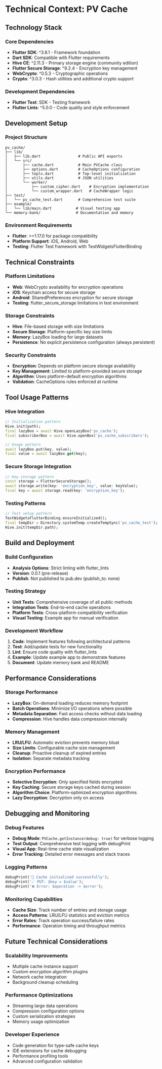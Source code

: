 # Technical Context: PV Cache

## Technology Stack

### Core Dependencies
- **Flutter SDK**: ^3.8.1 - Framework foundation
- **Dart SDK**: Compatible with Flutter requirements
- **Hive CE**: ^2.11.3 - Primary storage engine (community edition)
- **Flutter Secure Storage**: ^9.2.4 - Encryption key management
- **WebCrypto**: ^0.5.3 - Cryptographic operations
- **Crypto**: ^3.0.3 - Hash utilities and additional crypto support

### Development Dependencies
- **Flutter Test**: SDK - Testing framework
- **Flutter Lints**: ^5.0.0 - Code quality and style enforcement

## Development Setup

### Project Structure
```
pv_cache/
├── lib/
│   ├── lib.dart                 # Public API exports
│   └── src/
│       ├── cache.dart           # Main PVCache class
│       ├── options.dart         # CacheOptions configuration
│       ├── toplv.dart           # Top-level initialization
│       ├── utils.dart           # JSON utilities
│       └── worker/
│           ├── custom_cipher.dart    # Encryption implementation
│           └── custom_wrapper.dart   # CacheWrapper logic
├── test/
│   └── pv_cache_test.dart       # Comprehensive test suite
├── example/
│   └── lib/main.dart           # Visual testing app
└── memory-bank/                # Documentation and memory
```

### Environment Requirements
- **Flutter**: >=1.17.0 for package compatibility
- **Platform Support**: iOS, Android, Web
- **Testing**: Flutter Test framework with TestWidgetsFlutterBinding

## Technical Constraints

### Platform Limitations
- **Web**: WebCrypto availability for encryption operations
- **iOS**: Keychain access for secure storage
- **Android**: SharedPreferences encryption for secure storage
- **Testing**: flutter_secure_storage limitations in test environment

### Storage Constraints
- **Hive**: File-based storage with size limitations
- **Secure Storage**: Platform-specific key size limits
- **Memory**: LazyBox loading for large datasets
- **Persistence**: No explicit persistence configuration (always persistent)

### Security Constraints
- **Encryption**: Depends on platform secure storage availability
- **Key Management**: Limited to platform-provided secure storage
- **Algorithm**: Uses platform-default encryption algorithms
- **Validation**: CacheOptions rules enforced at runtime

## Tool Usage Patterns

### Hive Integration
```dart
// Initialization pattern
Hive.init(path);
final lazyBox = await Hive.openLazyBox('pv_cache');
final subscriberBox = await Hive.openBox('pv_cache_subscribers');

// Usage pattern
await lazyBox.put(key, value);
final value = await lazyBox.get(key);
```

### Secure Storage Integration
```dart
// Key storage pattern
const storage = FlutterSecureStorage();
await storage.write(key: 'encryption_key', value: keyValue);
final key = await storage.read(key: 'encryption_key');
```

### Testing Patterns
```dart
// Test setup pattern
TestWidgetsFlutterBinding.ensureInitialized();
final tempDir = Directory.systemTemp.createTempSync('pv_cache_test');
Hive.init(tempDir.path);
```

## Build and Deployment

### Build Configuration
- **Analysis Options**: Strict linting with flutter_lints
- **Version**: 0.0.1 (pre-release)
- **Publish**: Not published to pub.dev (publish_to: none)

### Testing Strategy
- **Unit Tests**: Comprehensive coverage of all public methods
- **Integration Tests**: End-to-end cache operations
- **Platform Tests**: Cross-platform compatibility verification
- **Visual Testing**: Example app for manual verification

### Development Workflow
1. **Code**: Implement features following architectural patterns
2. **Test**: Add/update tests for new functionality
3. **Lint**: Ensure code quality with flutter_lints
4. **Example**: Update example app to demonstrate features
5. **Document**: Update memory bank and README

## Performance Considerations

### Storage Performance
- **LazyBox**: On-demand loading reduces memory footprint
- **Batch Operations**: Minimize I/O operations where possible
- **Metadata Separation**: Fast access checks without data loading
- **Compression**: Hive handles data compression internally

### Memory Management
- **LRU/LFU**: Automatic eviction prevents memory bloat
- **Size Limits**: Configurable cache size management
- **Cleanup**: Proactive cleanup of expired entries
- **Isolation**: Separate metadata tracking

### Encryption Performance
- **Selective Encryption**: Only specified fields encrypted
- **Key Caching**: Secure storage keys cached during session
- **Algorithm Choice**: Platform-optimized encryption algorithms
- **Lazy Decryption**: Decryption only on access

## Debugging and Monitoring

### Debug Features
- **Debug Mode**: `PVCache.getInstance(debug: true)` for verbose logging
- **Test Output**: Comprehensive test logging with debugPrint
- **Visual App**: Real-time cache state visualization
- **Error Tracking**: Detailed error messages and stack traces

### Logging Patterns
```dart
debugPrint('🚀 Cache initialized successfully');
debugPrint('✅ PUT: $key = $value');
debugPrint('❌ Error: $operation -> $error');
```

### Monitoring Capabilities
- **Cache Size**: Track number of entries and storage usage
- **Access Patterns**: LRU/LFU statistics and eviction metrics
- **Error Rates**: Track operation success/failure rates
- **Performance**: Operation timing and throughput metrics

## Future Technical Considerations

### Scalability Improvements
- Multiple cache instance support
- Custom encryption algorithm plugins
- Network cache integration
- Background cleanup scheduling

### Performance Optimizations
- Streaming large data operations
- Compression configuration options
- Custom serialization strategies
- Memory usage optimization

### Developer Experience
- Code generation for type-safe cache keys
- IDE extensions for cache debugging
- Performance profiling tools
- Advanced configuration validation
